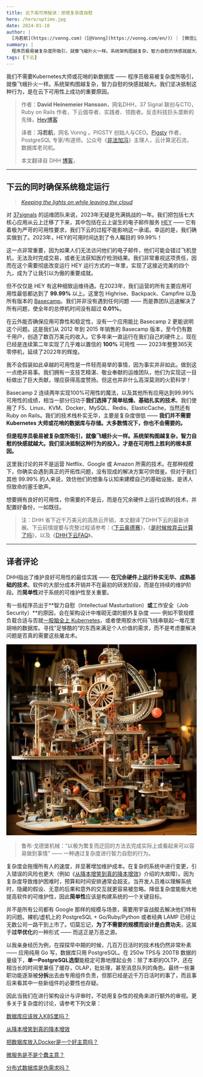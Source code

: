 ```yaml
---
title: 云下高可用秘诀：拒绝复杂度自慰
hero: /hero/uptime.jpg
date: 2024-01-10
author: |
  [冯若航](https://vonng.com)（[@Vonng](https://vonng.com/en/)）｜ [微信公众号](https://mp.weixin.qq.com/s/yIVal-9U6_TXX-dZpVtjBg)
summary: |
  程序员极易被复杂度所吸引，就像飞蛾扑火一样。系统架构图越复杂，智力自慰的快感就越大。坚决抵制这种行为，是DHH在云下可用性上成功的重要原因。
tags: [下云]
---
```



我们不需要Kubernetes大师或花哨的新数据库 —— 程序员极易被复杂度所吸引，就像飞蛾扑火一样。系统架构图越复杂，智力自慰的快感就越大。我们坚决抵制这种行为，是在云下可用性上成功的重要原因。

> 作者：**David Heinemeier Hansson**，网名DHH，37 Signal 联创与CTO，Ruby on Rails 作者，下云倡导者、实践者、领跑者。反击科技巨头垄断的先锋。[Hey博客](https://world.hey.com/dhh)
>
> 译者：**冯若航**，网名 Vonng 。PIGSTY 创始人与CEO。[Pigsty](https://mp.weixin.qq.com/s/-E_-HZ7LvOze5lmzy3QbQA) 作者，PostgreSQL 专家/布道师。公众号《[非法加冯](https://mp.weixin.qq.com/s/p4Ys10ZdEDAuqNAiRmcnIQ)》主理人，云计算泥石流，数据库老司机。
>
> 本文翻译自 DHH [博客](https://world.hey.com/dhh/keeping-the-lights-on-while-leaving-the-cloud-be7c2d67)，


-----------

## 下云的同时确保系统稳定运行

> [*Keeping the lights on while leaving the cloud*](https://world.hey.com/dhh/keeping-the-lights-on-while-leaving-the-cloud-be7c2d67)

对 [37signals](https://37signals.com/) 的运维团队来说，2023年无疑是充满挑战的一年。我们把包括七大核心应用从云上迁移了下来，其中包括在云上诞生的电子邮件服务 [HEY](https://hey.com/) —— 它有着极为严苛的可用性要求，我们下云的过程不能影响这一承诺。幸运的是，我们确实做到了。2023年，HEY的可用时间达到了令人瞩目的 99.99%！

这一点非常重要，因为如果人们无法访问他们的电子邮件，他们可能会错过飞机登机，无法及时完成交易，或者无法获知医疗检测结果。我们非常重视这项责任，因而在这个需要彻底改变运行 HEY 运行方式的一年里，实现了这接近完美的四个九，成为了让我引以为傲的重要成就。

但不仅仅是 HEY 有这种细致运维待遇。在2023年，我们运营的所有主要应用可用性最低都达到了 **99.99%** 以上。这里包 Highrise、Backpack、Campfire 以及所有版本的 [Basecamp](https://basecamp.com/)。我们并非没有遇到任何问题 —— 而是靠团队迅速解决了所有问题，使全年的总停机时间没有超过 **0.01%**。

在云外能否确保应用可靠性和稳定性，没有一个应用能比 Basecamp 2 更能说明这个问题。这是我们从 2012 年到 2015 年销售的 Basecamp 版本，至今仍有数千用户，创造了数百万美元的收入。它多年来一直运行在我们自己的硬件上，现在已经是连续第二年实现了几乎难以置信的 **100%** 可用性 —— 2023年整整365天零停机，延续了2022年的辉煌。

我不会假装如此卓越的可用性是一件轻而易举的事情，因为事实并非如此。做到这一点绝非易事。我们拥有一支技艺精湛、敬业奉献的运维团队，他们为实现这一目标做出了巨大贡献，理应获得高度赞扬。但这也并非什么高深莫测的火箭科学！

Basecamp 2 连续两年实现100%可用性的魔法，以及其他所有应用达到99.99%可用性的成绩，相当一部分归功于**我们选择了简单枯燥、基础扎实的技术**。我们使用了 F5、Linux、KVM、Docker、MySQL、Redis、ElasticCache，当然还有 Ruby on Rails。我们的技术栈朴实无华，主要是复杂度很低 —— **我们并不需要 Kubernetes 大师或花哨的数据库与存储。大多数情况下，你也不会需要的。**



**但是程序员极易被复杂度所吸引，就像飞蛾扑火一样。系统架构图越复杂，智力自慰的快感就越大。我们坚决抵制这种行为的投入，才是在可用性上胜利的根本原因。**



这里我讨论的并不是运营 Netflix、Google 或 Amazon 所需的技术。在那种规模下，你确实会遇到真正的开拓性问题，没有现成的解决方案可供借鉴。但对于我们其他 99.99% 的人来说，效仿他们的想象与认知来建模自己的基础设施，是诱人但致命的塞壬歌声。

想要拥有良好的可用性，你需要的不是云，而是在冗余硬件上运行成熟的技术，并配置好备份，一如既往。



> 注：DHH 省下近千万美元的高昂云开销，本文翻译了DHH下云的最新进展。下云前情提要与完整过程请参考：《[下云奥德赛](https://mp.weixin.qq.com/s/H2S3TV-AsqS43A5Hh-XMhQ)》，《[是时候放弃云计算了吗](https://mp.weixin.qq.com/s/CicctyvV1xk5B-AsKfzPjw)》，以及《[DHH下云FAQ](https://mp.weixin.qq.com/s/xaa079P4DRCz0hzNovGoOA)》。


--------------

## 译者评论

DHH指出了维护良好可用性的最佳实践 —— **在冗余硬件上运行朴实无华、成熟基础的技术**。软件的大部分成本开销并不在最初的研发阶段，而是在持续的维护阶段。而**简单性**对于系统的可维护性至关重要。

有一些程序员出于**智力自慰（Intellectual Masturbation）**或**工作安全（Job Security）**的原因，会在架构设计中堆砌无谓的额外复杂度 —— 例如不管规模负载合适与否就[一股脑全上 Kubernetes](https://mp.weixin.qq.com/s/4a8Qy4O80xqsnytC4l9lRg)，或者使用胶水代码飞线串联起一堆花里胡哨的数据库。寻找“足够酷的“的东西来满足个人价值的需求，而不是考虑要解决问题是否真的需要这些屠龙术。

![](featured.jpg)

> 鲁布·戈德堡机械：“以极为繁复而迂回的方法去完成实际上或看起来可以容易做到事情” —— 一种通过复杂度进行智力自慰的行为。

复杂度会拖慢所有人的速度，并显著增加维护成本。在复杂的系统中进行变更，引入错误的风险也更大（例如《[从降本增笑到真的降本增效](https://mp.weixin.qq.com/s/FIOB_Oqefx1oez1iu7AGGg)》介绍的大故障）。因为复杂度导致维护困难时，预算和时间安排通常会超支。当开发人员难以理解系统时，隐藏的假设、无意的后果和意外的交互就更容易被忽略。降低复杂度能极大地提高软件的可维护性，因此**简单性**应该是构建系统的一个关键目标。

并不是所有公司都有 Google 那样的规模与场景，需要用宇宙战舰去解决他们特有的问题。裸机/虚机上的 PostgreSQL + Go/Ruby/Python 或者经典 LAMP 已经让无数公司一路干到上市了。切莫忘记，**为了不需要的规模而设计是白费功夫**，这属于**过早优化**的一种形式 —— 而这正是万恶之源。

以我亲身经历为例，在探探早中期的时候，几百万日活时的技术栈仍然非常朴素 —— 应用纯用 Go 写，数据库只用 PostgreSQL。在 250w TPS与 200TB 数据的量级下，**单一PostgreSQL选型**能稳定可靠地撑起业务：除了本职的OLTP，还在相当长的时间里兼任了缓存，OLAP，批处理，甚至消息队列的角色。最终一些兼职功能逐渐被**分拆**出去由专用组件负责，但那已经是近千万日活时的事了，而且事后来看其中一些新组件的必要性也存疑。

因此当我们在进行架构设计与评审时，不妨用复杂性的视角来进行额外的审视。更多关于复杂度的讨论，请参考下列文章：

[数据库应该放入K8S里吗？](https://mp.weixin.qq.com/s/4a8Qy4O80xqsnytC4l9lRg)

[从降本增笑到真的降本增效](https://mp.weixin.qq.com/s/FIOB_Oqefx1oez1iu7AGGg)

[把数据库放入Docker是一个好主意吗？](https://mp.weixin.qq.com/s/kFftay1IokBDqyMuArqOpg)

[微服务是不是个蠢主意？](https://mp.weixin.qq.com/s/mEmz8pviahEAWy1-SA8vcg)

[分布式数据库是伪需求吗？](https://mp.weixin.qq.com/s/-eaCoZR9Z5srQ-1YZm1QJA)


